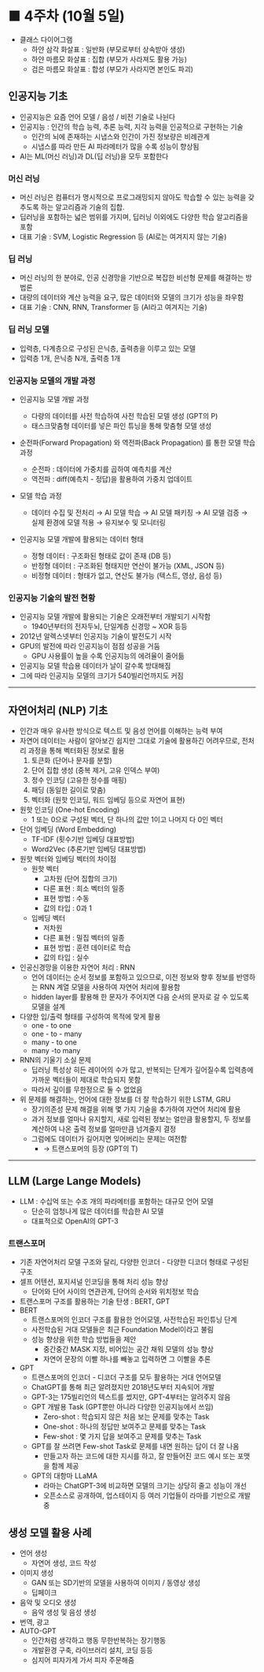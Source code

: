 # ■ 4주차 (10월 5일)

- 클래스  다이어그램
    - 하얀 삼각 화살표 : 일반화 (부모로부터 상속받아 생성)
    - 하얀 마름모 화살표 : 집합 (부모가 사라져도 활용 가능)
    - 검은 마름모 화살표 : 합성 (부모가 사라지면 본인도 파괴)

## 인공지능 기초

- 인공지능은 요즘 언어 모델 / 음성 / 비전 기술로 나뉜다
- 인공지능 : 인간의 학습 능력, 추론 능력, 지각 능력을 인공적으로 구현하는 기술
    - 인간의 뇌에 존재하는 시냅스와 인간이 가진 정보량은 비례관계
    - 시냅스를 따라 만든 AI 파라메터가 많을 수록 성능이 향상됨
- AI는 ML(머신 러닝)과 DL(딥 러닝)을 모두 포함한다

### 머신 러닝

- 머신 러닝은 컴퓨터가 명시적으로 프로그래밍되지 않아도 학습할 수 있는 능력을 갖추도록 하는 알고리즘과 기술의 집합.
- 딥러닝을 포함하는 넓은 범위를 가지며, 딥러닝 이외에도 다양한 학습 알고리즘을 포함
- 대표 기술 : SVM, Logistic Regression 등 (AI로는 여겨지지 않는 기술)

### 딥 러닝

- 머신 러닝의 한 분야로, 인공 신경망을 기반으로 복잡한 비선형 문제를 해결하는 방법론
- 대량의 데이터와 계산 능력을 요구, 많은 데이터와 모델의 크기가 성능을 좌우함
- 대표 기술 : CNN, RNN, Transformer 등 (AI라고 여겨지는 기술)

### 딥 러닝 모델

- 입력층, 다계층으로 구성된 은닉층, 출력층을 이루고 있는 모델
- 입력층 1개, 은닉층 N개, 출력층 1개

### 인공지능 모델의 개발 과정

- 인공지능 모델 개발 과정
    - 다량의 데이터를 사전 학습하여 사전 학습된 모델 생성 (GPT의 P)
    - 태스크맞춤형 데이터를 넣은 파인 튜닝을 통해 맞춤형 모델 생성
- 순전파(Forward Propagation) 와 역전파(Back Propagation) 를 통한 모델 학습 과정
    - 순전파 : 데이터에 가중치를 곱하여 예측치를 계산
    - 역전파 : diff(예측치 - 정답)을 활용하여 가중치 업데이트
- 모델 학습 과정
    - 데이터 수집 및 전처리 → AI 모델 학습 → AI 모델 패키징 → AI 모델 검증 → 실제 환경에 모델 적용 → 유지보수 및 모니터링

- 인공지능 모델 개발에 활용되는 데이터 형태
    - 정형 데이터 : 구조화된 형태로 값이 존재 (DB 등)
    - 반정형 데이터 : 구조화된 형태지만 연산이 불가능 (XML, JSON 등)
    - 비정형 데이터 : 형태가 없고, 연산도 불가능 (텍스트, 영상, 음성 등)

### 인공지능 기술의 발전 현황

- 인공지능 모델 개발에 활용되는 기술은 오래전부터 개발되기 시작함
    - 1940년부터의 전자두뇌, 단일계층 신경망 ~ XOR 등등
- 2012년 알렉스넷부터 인공지능 기술이 발전도기 시작
- GPU의 발전에 따라 인공지능이 점점 성공을 거둠
    - GPU 사용률이 높을 수록 인공지능의 에려율이 줄어듦
- 인공지능 모델 학습용 데이터가 날이 갈수록 방대해짐
- 그에 따라 인공지능 모델의 크기가 540빌리언까지도 커짐

---

## 자연어처리 (NLP) 기초

- 인간과 매우 유사한 방식으로 텍스트 및 음성 언어를 이해하는 능력 부여
- 자연어 데이터는 사람이 알아보긴 쉽지만 그대로 기술에 활용하긴 어려우므로, 전처리 과정을 통해 벡터화된 정보로 활용
    1. 토큰화 (단어나 문자를 분할)
    2. 단어 집합 생성 (중복 제거, 고유 인덱스 부여)
    3. 정수 인코딩 (고유한 정수를 매핑)
    4. 패딩 (동일한 길이로 맞춤)
    5. 벡터화 (원핫 인코딩, 워드 임베딩 등으로 자연어 표현)
- 원핫 인코딩 (One-hot Encoding)
    - 1 또는 0으로 구성된 벡터, 단 하나의 값만 1이고 나머지 다 0인 벡터
- 단어 임베딩 (Word Embedding)
    - TF-IDF (횟수기반 임베딩 대표방법)
    - Word2Vec (추론기반 임베딩 대표방법)
- 원핫 벡터와 임베딩 벡터의 차이점
    - 원핫 벡터
        - 고차원 (단어 집합의 크기)
        - 다른 표현 : 희소 벡터의 일종
        - 표현 방법 : 수동
        - 값의 타입 : 0과 1
    - 임베딩 벡터
        - 저차원
        - 다른 표현 : 밀집 벡터의 일종
        - 표현 방법 : 훈련 데이터로 학습
        - 값의 타입 : 실수
- 인공신경망을 이용한 자연어 처리 : RNN
    - 언어 데이터는 순서 정보를 포함하고 있으므로, 이전 정보와 향후 정보를 반영하는 RNN 계열 모델을 사용하여 자연어 처리에 활용함
    - hidden layer를 활용해 한 문자가 주어지면 다음 순서의 문자로 갈 수 있도록 모델을 설계
- 다양한 입/출력 형태를 구성하여 목적에 맞게 활용
    - one - to one
    - one - to - many
    - many - to one
    - many -to many
- RNN의 기울기 소실 문제
    - 딥러닝 특성상 히든 레이어의 수가 많고, 반복되는 단계가 깊어질수록 입력층에 가까운 벡터들이 제대로 학습되지 못함
    - 따라서 깊이를 무한정으로 둘 수 없었음
- 위 문제를 해결하는, 언어에 대한 정보를 더 잘 학습하기 위한 LSTM, GRU
    - 장기의존성 문제 해결을 위해 몇 가지 기술을 추가하여 자연어 처리에 활용
    - 과거 정보를 얼마나 유지할지, 새로 입력된 정보는 얼만큼 활용할지, 두 정보를 계산하여 나온 출력 정보를 얼마만큼 넘겨줄지 결정
    - 그럼에도 데이터가 길어지면 잊어버리는 문제는 여전함
        - → 트랜스포머의 등장 (GPT의 T)

---

## LLM (Large Lange Models)

- LLM : 수십억 또는 수조 개의 파라메터를 포함하는 대규모 언어 모델
    - 단순히 엄청나게 많은 데이터를 학습한 AI 모델
    - 대표적으로 OpenAI의 GPT-3

### 트랜스포머

- 기존 자연어처리 모델 구조와 달리, 다양한 인코더 - 다양한 디코더 형태로 구성된 구조
- 셀프 어텐션, 포지셔널 인코딩을 통해 처리 성능 향상
    - 단어와 단어 사이의 연관관계, 단어의 순서와 위치정보 학습
- 트랜스포머 구조를 활용하는 기술 탄생 : BERT, GPT
- BERT
    - 트랜스포머의 인코더 구조를 활용한 언어모델, 사전학습된 파인튜닝 단계
    - 사전학습된 거대 모델들은 최근 Foundation Model이라고 불림
    - 성능 향상을 위한 학습 방법들을 제안
        - 중간중간 MASK 지정, 비어있는 공간 채워 모델의 성능 향상
        - 자연어 문장의 이빨 하나를 빼놓고 입력하면 그 이빨을 추론
- GPT
    - 트랜스포머의 인코더 - 디코더 구조를 모두 활용하는 거대 언어모델
    - ChatGPT를 통해 최근 알려졌지만 2018년도부터 지속되어 개발
    - GPT-3는 175빌리언의 텍스트를 썼지만, GPT-4부터는 알려주지 않음
    - GPT 개발용 Task (GPT뿐만 아니라 다양한 인공지능에서 쓰임)
        - Zero-shot : 학습되지 않은 처음 보는 문제를 맞추는 Task
        - One-shot : 하나의 정답만 보여주고 문제를 맞추는 Task
        - Few-shot : 몇 가지 답을 보여주고 문제를 맞추는 Task
    - GPT를 잘 쓰려면 Few-shot Task로 문제를 내면 원하는 답이 더 잘 나옴
        - 만들고자 하는 코드에 대한 지시를 하고, 잘 만들어진 코드 예시 또는 포맷을 함께 제공
    - GPT의 대항마 LLaMA
        - 라마는 ChatGPT-3에 비교하면 모델의 크기는 상당히 줄고 성능이 개선
        - 오픈소스로 공개하여, 업스테이지 등 여러 기업들이 라마를 기반으로 개발중

## 생성 모델 활용 사례

- 언어 생성
    - 자연어 생성, 코드 작성
- 이미지 생성
    - GAN 또는 SD기반의 모델을 사용하여 이미지 / 동영상 생성
    - 딥페이크
- 음악 및 오디오 생성
    - 음악 생성 및 음성 생성
- 번역, 광고
- AUTO-GPT
    - 인간처럼 생각하고 행동 무한반복하는 장기행동
    - 개발환경 구축, 라이브러리 설치, 코딩 등등
    - 심지어 피자가게 가서 피자 주문해줌